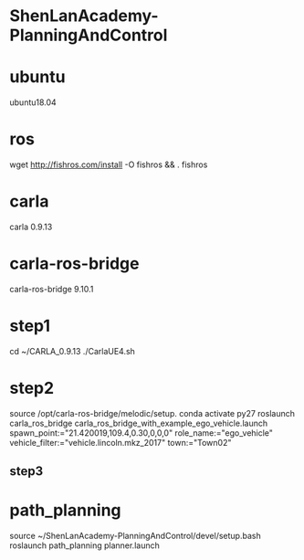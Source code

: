 # ShenLanAcademy-PlanningAndControl
# ubuntu
ubuntu18.04

# ros
wget http://fishros.com/install -O fishros && . fishros

# carla
carla 0.9.13

# carla-ros-bridge
carla-ros-bridge 9.10.1

# step1
cd ~/CARLA_0.9.13
./CarlaUE4.sh

# step2
source /opt/carla-ros-bridge/melodic/setup.
conda activate py27
roslaunch carla_ros_bridge carla_ros_bridge_with_example_ego_vehicle.launch spawn_point:="21.420019,109.4,0.30,0,0,0" role_name:="ego_vehicle" vehicle_filter:="vehicle.lincoln.mkz_2017" town:="Town02"  

## step3
# path_planning
source ~/ShenLanAcademy-PlanningAndControl/devel/setup.bash
roslaunch path_planning planner.launch 
